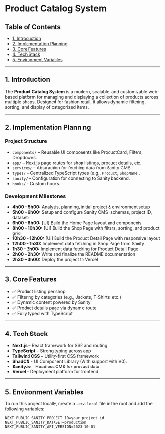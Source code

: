 # Product Catalog System

## Table of Contents

- [1. Introduction](#1-introduction)
- [2. Implementation Planning](#2-implementation-planning)
- [3. Core Features](#3-core-features)
- [4. Tech Stack](#4-tech-stack)
- [5. Environment Variables](#5-environment-variables)

---

## 1. Introduction

The **Product Catalog System** is a modern, scalable, and customizable web-based platform for managing and displaying a collection of products across multiple shops. Designed for fashion retail, it allows dynamic filtering, sorting, and display of categorized items.

---

## 2. Implementation Planning

### Project Structure

- `components/` – Reusable UI components like ProductCard, Filters, Dropdowns.
- `app/` – Next.js page routes for shop listings, product details, etc.
- `services/` – Abstraction for fetching data from Sanity CMS.
- `types/` – Centralized TypeScript types (e.g., `Product`, `ShopName`).
- `sanity/` – Configuration for connecting to Sanity backend.
- `hooks/` - Custom hooks.

### Development Milestones

- **4h00 – 5h00:** Analysis, planning, initial project & environment setup
- **5h00 – 6h00:** Setup and configure Sanity CMS (schemas, project ID, dataset)
- **6h00 – 8h00:** [UI] Build the Home Page layout and components
- **8h00 – 10h30:** [UI] Build the Shop Page with filters, sorting, and product grid
- **10h30 – 12h00:** [UI] Build the Product Detail Page with responsive layout
- **12h00 – 1h30:** Implement data fetching in Shop Page from Sanity
- **1h30 – 2h00:** Implement data fetching for Product Detail Page
- **2h00 – 2h30:** Write and finalize the README documentation
- **2h30 – 3h00:** Deploy the project to Vercel

---

## 3. Core Features

- ✅ Product listing per shop
- ✅ Filtering by categories (e.g., Jackets, T-Shirts, etc.)
- ✅ Dynamic content powered by Sanity
- ✅ Product details page via dynamic route
- ✅ Fully typed with TypeScript

---

## 4. Tech Stack

- **Next.js** – React framework for SSR and routing
- **TypeScript** – Strong typing across app
- **Tailwind CSS** – Utility-first CSS framework
- **ShadCN** - UI Component Library (With support with V0).
- **Sanity.io** – Headless CMS for product data
- **Vercel** – Deployment platform for frontend

---

## 5. Environment Variables

To run this project locally, create a `.env.local` file in the root and add the following variables:

```env
NEXT_PUBLIC_SANITY_PROJECT_ID=your_project_id
NEXT_PUBLIC_SANITY_DATASET=production
NEXT_PUBLIC_SANITY_API_VERSION=2023-10-01
```
